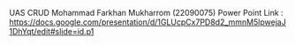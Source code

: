 UAS CRUD Mohammad Farkhan Mukharrom (22090075)
Power Point Link : https://docs.google.com/presentation/d/1GLUcpCx7PD8d2_mmnM5lpwejaJ1DhYqt/edit#slide=id.p1
